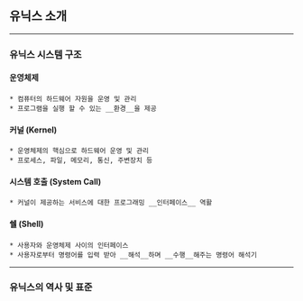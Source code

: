 ## 유닉스 소개
---


### 유닉스 시스템 구조


#### 운영체제

    * 컴퓨터의 하드웨어 자원을 운영 및 관리
    * 프로그램을 실행 할 수 있는 __환경__을 제공


#### 커널 (Kernel)

    * 운영체제의 핵심으로 하드웨어 운영 및 관리
    * 프로세스, 파일, 메모리, 통신, 주변장치 등

#### 시스템 호출 (System Call)

    * 커널이 제공하는 서비스에 대한 프로그래밍 __인터페이스__ 역활

#### 쉘 (Shell)

    * 사용자와 운영체제 사이의 인터페이스
    * 사용자로부터 명령어를 입력 받아 __해석__하며 __수행__해주는 명령어 해석기

---

### 유닉스의 역사 및 표준